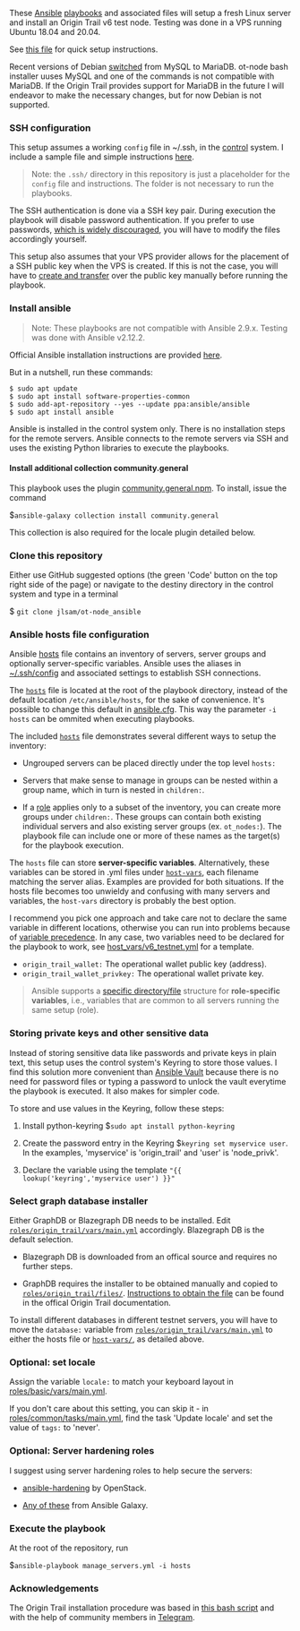 These [Ansible](https://www.ansible.com/) [playbooks](https://docs.ansible.com/ansible/latest/user_guide/playbooks_intro.html) and associated files will setup a fresh Linux server and install an Origin Trail v6 test node. Testing was done in a VPS running Ubuntu 18.04 and 20.04.

See [this file](quick-instructions.md) for quick setup instructions.

Recent versions of Debian [switched](https://wiki.debian.org/MySql) from MySQL to MariaDB. ot-node bash installer uuses MySQL and one of the commands is not compatible with MariaDB. If the Origin Trail provides support for MariaDB in the future I will endeavor to make the necessary changes, but for now Debian is not supported.

### SSH configuration
This setup assumes a working `config` file in ~/.ssh, in the [control](https://docs.ansible.com/ansible/latest/network/getting_started/basic_concepts.html#control-node) system. I include a sample file and simple instructions [here](.ssh/).

>Note: the `.ssh/` directory in this repository is just a placeholder for the `config` file and instructions. The folder is not necessary to run the playbooks.

The SSH authentication is done via a SSH key pair. During execution the playbook will disable password authentication. If you prefer to use passwords, [which is widely discouraged](https://sectigo.com/resource-library/what-is-an-ssh-key#:~:text=An%20SSH%20key%20is%20a,and%20scalable%20method%20of%20authentication.), you will have to modify the files accordingly yourself.

This setup also assumes that your VPS provider allows for the placement of a SSH public key when the VPS is created. If this is not the case, you will have to [create and transfer](https://www.digitalocean.com/community/tutorials/how-to-set-up-ssh-keys-on-ubuntu-20-04) over the public key manually before running the playbook.

### Install ansible
> Note: These playbooks are not compatible with Ansible 2.9.x. Testing was done with Ansible v2.12.2.

Official Ansible installation instructions are provided [here](https://docs.ansible.com/ansible/latest/installation_guide/intro_installation.html).

But in a nutshell, run these commands:
```
$ sudo apt update
$ sudo apt install software-properties-common
$ sudo add-apt-repository --yes --update ppa:ansible/ansible
$ sudo apt install ansible
```

Ansible is installed in the control system only. There is no installation steps for the remote servers. Ansible connects to the remote servers via SSH and uses the existing Python libraries to execute the playbooks.

#### Install additional collection community.general

This playbook uses the plugin [community.general.npm](https://docs.ansible.com/ansible/latest/collections/community/general/npm_module.html). To install, issue the command

$`ansible-galaxy collection install community.general`

This collection is also required for the locale plugin detailed below.

### Clone this repository

Either use GitHub suggested options (the green 'Code' button on the top right side of the page) or navigate to the destiny directory in the control system and type in a terminal

$ `git clone jlsam/ot-node_ansible`

### Ansible hosts file configuration

Ansible [hosts](https://docs.ansible.com/ansible/latest/user_guide/intro_inventory.html) file contains an inventory of servers, server groups and optionally server-specific variables. Ansible uses the aliases in [~/.ssh/config](.ssh/config) and associated settings to establish SSH connections.

The [`hosts`](hosts) file is located at the root of the playbook directory, instead of the default location `/etc/ansible/hosts`, for the sake of convenience. It's possible to change this default in [ansible.cfg](https://docs.ansible.com/ansible/latest/reference_appendices/config.html#default-host-list). This way the parameter `-i hosts` can be ommited when executing playbooks.

The included [`hosts`](hosts) file demonstrates several different ways to setup the inventory:

- Ungrouped servers can be placed directly under the top level `hosts:`

- Servers that make sense to manage in groups can be nested within a group name, which in turn is nested in `children:`.

- If a [role](https://docs.ansible.com/ansible/latest/user_guide/playbooks_reuse_roles.html) applies only to a subset of the inventory, you can create more groups under `children:`. These groups can contain both existing individual servers and also existing server groups (ex. `ot_nodes:`). The playbook file can include one or more of these names as the target(s) for the playbook execution.

The `hosts` file can store **server-specific variables**. Alternatively, these variables can be stored in .yml files under [`host-vars`](host-vars/), each filename matching the server alias. Examples are provided for both situations. If the hosts file becomes too unwieldy and confusing with many servers and variables, the `host-vars` directory is probably the best option.

I recommend you pick one approach and take care not to declare the same variable in different locations, otherwise you can run into problems because of [variable precedence](https://docs.ansible.com/ansible/latest/user_guide/playbooks_variables.html#variable-precedence-where-should-i-put-a-variable). In any case, two variables need to be declared for the playbook to work, see [host_vars/v6_testnet.yml](host_vars/v6_testnet.yml) for a template.

- `origin_trail_wallet:` The operational wallet public key (address).
- `origin_trail_wallet_privkey:` The operational wallet private key.

>Ansible supports a [specific directory/file](roles/origin_trail/vars/) structure for **role-specific variables**, i.e., variables that are common to all servers running the same setup (role).

### Storing private keys and other sensitive data

Instead of storing sensitive data like passwords and private keys in plain text, this setup uses the control system's Keyring to store those values. I find this solution more convenient than [Ansible Vault](https://docs.ansible.com/ansible/2.9/user_guide/vault.html#encrypt-string-for-use-in-yaml) because there is no need for password files or typing a password to unlock the vault everytime the playbook is executed. It also makes for simpler code.

To store and use values in the Keyring, follow these steps:
1. Install python-keyring $`sudo apt install python-keyring`

2. Create the password entry in the Keyring $`keyring set myservice user`. In the examples, 'myservice' is 'origin_trail' and 'user' is 'node_privk'.

3. Declare the variable using the template `"{{ lookup('keyring','myservice user') }}"`

### Select graph database installer

Either GraphDB or Blazegraph DB needs to be installed. Edit [`roles/origin_trail/vars/main.yml`](roles/origin_trail/vars/main.yml) accordingly. Blazegraph DB is the default selection.

- Blazegraph DB is downloaded from an offical source and requires no further steps.

- GraphDB requires the installer to be obtained manually and copied to [`roles/origin_trail/files/`](roles/origin_trail/files). [Instructions to obtain the file](https://docs.origintrail.io/dkg-v6-beta/testnet-node-setup-instructions/setup-instructions-dockerless) can be found in the offical Origin Trail documentation.

To install different databases in different testnet servers, you will have to move the `database:` variable from [`roles/origin_trail/vars/main.yml`](roles/origin_trail/vars/main.yml) to either the hosts file or [`host-vars/`](host-vars/), as detailed above.

### Optional: set locale

Assign the variable `locale:` to match your keyboard layout in [roles/basic/vars/main.yml](roles/basic/vars/main.yml).

If you don't care about this setting, you can skip it - in [roles/common/tasks/main.yml](roles/common/tasks/main.yml), find the task 'Update locale' and set the value of `tags:` to 'never'.

### Optional: Server hardening roles

I suggest using server hardening roles to help secure the servers:

- [ansible-hardening](https://docs.openstack.org/ansible-hardening/latest/getting-started.html) by OpenStack.

- [Any of these](https://galaxy.ansible.com/search?keywords=os-hardening&deprecated=false&order_by=-relevance) from Ansible Galaxy.

### Execute the playbook

At the root of the repository, run

$`ansible-playbook manage_servers.yml -i hosts`

### Acknowledgements

The Origin Trail installation procedure was based in [this bash script](https://github.com/OriginTrail/ot-node/blob/v6/develop/installer/installer.sh) and with the help of community members in [Telegram](https://t.me/otnodegroup).
